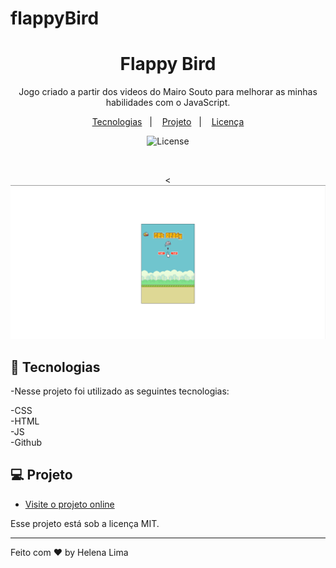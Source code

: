 # flappyBird

<h1 align="center">Flappy Bird</h1>

<p align="center">
Jogo criado a partir dos videos do Mairo Souto para melhorar as minhas habilidades com o JavaScript.<br/>
</p>

<p align="center">
  <a href="#-tecnologias">Tecnologias</a>&nbsp;&nbsp;&nbsp;|&nbsp;&nbsp;&nbsp;
  <a href="#-projeto">Projeto</a>&nbsp;&nbsp;&nbsp;|&nbsp;&nbsp;&nbsp;
  <a href="#memo-licença">Licença</a>
</p>

<p align="center">
  <img alt="License" src="https://img.shields.io/static/v1?label=license&message=MIT&color=49AA26&labelColor=000000">
</p>

<br>


<p align="center"> 
    <<img alt="projeto move the life" src="./preview.png">
</p>


## 🚀 Tecnologias

-Nesse projeto foi utilizado as seguintes tecnologias:

-CSS <br>
-HTML <br>
-JS <BR>
-Github <br>

## 💻 Projeto


- [Visite o projeto online](https://helenapl145.github.io/flappyBird/)

Esse projeto está sob a licença MIT.

---

Feito com ♥ by Helena Lima
 


